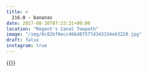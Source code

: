 ```yaml
---
title: >
  216.0 - bananas
date: 2017-08-30T07:23:31+00:00
location: "Regent's Canal Towpath"
image: "/img/0c82bf0ecc466d07577d343154e63220.jpg"
draft: false
instagram: true
---
```


{{<photo src="/img/0c82bf0ecc466d07577d343154e63220.jpg">}}

